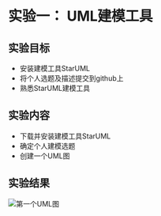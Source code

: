 # 实验一： UML建模工具

## 实验目标

- 安装建模工具StarUML
- 将个人选题及描述提交到github上
- 熟悉StarUML建模工具

## 实验内容

- 下载并安装建模工具StarUML
- 确定个人建模选题
- 创建一个UML图
## 实验结果

![第一个UML图](./Model1.jpg)


